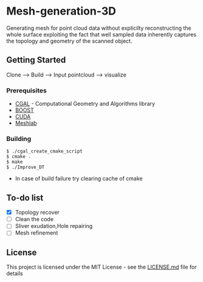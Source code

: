 # Mesh-generation-3D

Generating mesh for point cloud data without explicilty reconstructing the whole surface exploiting the fact that well sampled data inherently captures the topology and geometry of the scanned object.  


## Getting Started

Clone --> Build --> Input pointcloud --> visualize

### Prerequisites

* [CGAL](http://www.cgal.org/) - Computational Geometry and Algorithms library
* [BOOST](http://www.boost.org/)
* [CUDA](https://developer.nvidia.com/cuda-downloads)
* [Meshlab](www.meshlab.net)


### Building

```
$ ./cgal_create_cmake_script
$ cmake .
$ make
$ ./Improve_DT
```
* In case of build failure try clearing cache of cmake

## To-do list 
- [x] Topology recover 
- [ ] Clean the code 
- [ ] Sliver exudation,Hole repairing 
- [ ] Mesh refinement 

## License

This project is licensed under the MIT License - see the [LICENSE.md](LICENSE.md) file for details



